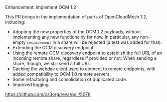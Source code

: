 Enhancement: implement OCM 1.2

This PR brings in the implementation of parts of OpenCloudMesh 1.2, including:
* Adopting the new properties of the OCM 1.2 payloads, without implementing any new functionality for now. In particular, any non-empty `requirement` in a share will be rejected (a test was added for that).
* Extending the OCM discovery endpoint.
* Using the remote OCM discovery endpoint to establish the full URL of an incoming remote share, regardless if provided or not. When sending a share, though, we still send a full URL.
* Caching the webdav client used to connect to remote endpoints, with added compatibility to OCM 1.0 remote servers.
* Some refactoring and consolidation of duplicated code.
* Improved logging.

https://github.com/cs3org/reva/pull/5076
